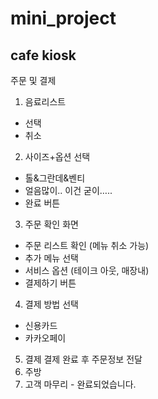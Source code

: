 # mini_project

## cafe kiosk

주문 및 결제

1) 음료리스트

- 선택
- 취소

2) 사이즈+옵션 선택

- 톨&그란데&벤티
- 얼음많이.. 이건 굳이…..
- 완료 버튼

3) 주문 확인 화면

- 주문 리스트 확인 (메뉴 취소 가능)
- 추가 메뉴 선택
- 서비스 옵션 (테이크 아웃, 매장내)
- 결제하기 버튼

4) 결제 방법 선택

- 신용카드
- 카카오페이

5) 결제
   결제 완료 후 주문정보 전달
6) 주방
7) 고객
   마무리 - 완료되었습니다.
